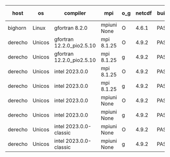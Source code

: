 

| host     | os       | compiler                              | mpi                      | o_g        | netcdf        | build       | u_pass          | u_fail          | s_pass            | s_fail            | e_pass             | e_fail             | nuopc_pass       | nuopc_fail       | artifacts link          |
|----------|----------|---------------------------------------|--------------------------|------------|---------------|-------------|-----------------|-----------------|-------------------|-------------------|--------------------|--------------------|------------------|------------------|-------------------------|
| bighorn | Linux | gfortran 8.2.0 | mpiuni None  | O | 4.6.1  | PASS | 12424 | 0 | 8 | 0 | 44 | 0 | None | None | <a href="https://github.com/esmf-org/esmf-test-artifacts/tree/1d583ece17ff4974343effeff4b4ef890e04fced/fix_iso_c_binding/gfortran/8.2.0/O/mpiuni/None" target="_blank">1d583ec</a> | 
| derecho | Unicos | gfortran 12.2.0_pio2.5.10 | mpi 8.1.25  | O | 4.9.2  | PASS | None | None | None | None | None | None | None | None | <a href="https://github.com/esmf-org/esmf-test-artifacts/tree/3a6915ac4597e635e6fbc81eb774461471af9c0c/fix_iso_c_binding/gfortran/12.2.0_pio2.5.10/O/mpi/8.1.25" target="_blank">3a6915a</a> | 
| derecho | Unicos | gfortran 12.2.0_pio2.5.10 | mpi 8.1.25  | g | 4.9.2  | PASS | None | None | None | None | None | None | None | None | <a href="https://github.com/esmf-org/esmf-test-artifacts/tree/d38e3022c40c8eb1412c3dc0298d9e75851e28f9/fix_iso_c_binding/gfortran/12.2.0_pio2.5.10/g/mpi/8.1.25" target="_blank">d38e302</a> | 
| derecho | Unicos | intel 2023.0.0 | mpi 8.1.25  | O | 4.9.2  | PASS | None | None | None | None | None | None | None | None | <a href="https://github.com/esmf-org/esmf-test-artifacts/tree/c7b203d6bfb3110040f79536dc3d65621a5a8ca3/fix_iso_c_binding/intel/2023.0.0/O/mpi/8.1.25" target="_blank">c7b203d</a> | 
| derecho | Unicos | intel 2023.0.0 | mpi 8.1.25  | g | 4.9.2  | PASS | None | None | None | None | None | None | None | None | <a href="https://github.com/esmf-org/esmf-test-artifacts/tree/5427581176a4c02213c1799e51d7011c0b0b6e4e/fix_iso_c_binding/intel/2023.0.0/g/mpi/8.1.25" target="_blank">5427581</a> | 
| derecho | Unicos | intel 2023.0.0 | mpiuni None  | O | 4.9.2  | PASS | 12424 | 0 | 8 | 0 | 44 | 0 | None | None | <a href="https://github.com/esmf-org/esmf-test-artifacts/tree/135b21fc86c23b0d8e7ce1c5669cf10cfa92bec7/fix_iso_c_binding/intel/2023.0.0/O/mpiuni/None" target="_blank">135b21f</a> | 
| derecho | Unicos | intel 2023.0.0 | mpiuni None  | g | 4.9.2  | PASS | None | None | None | None | None | None | None | None | <a href="https://github.com/esmf-org/esmf-test-artifacts/tree/0b3e57bd07b60aac6f4883b1bbb54efa7ed9fdb6/fix_iso_c_binding/intel/2023.0.0/g/mpiuni/None" target="_blank">0b3e57b</a> | 
| derecho | Unicos | intel 2023.0.0-classic | mpiuni None  | O | 4.9.2  | PASS | None | None | None | None | None | None | None | None | <a href="https://github.com/esmf-org/esmf-test-artifacts/tree/87de59cabc7a425b7329dca4f961f67a77170c1f/fix_iso_c_binding/intel/2023.0.0-classic/O/mpiuni/None" target="_blank">87de59c</a> | 
| derecho | Unicos | intel 2023.0.0-classic | mpiuni None  | g | 4.9.2  | PASS | None | None | None | None | None | None | None | None | <a href="https://github.com/esmf-org/esmf-test-artifacts/tree/52285043907694d3c710e3185290150ec94e23b8/fix_iso_c_binding/intel/2023.0.0-classic/g/mpiuni/None" target="_blank">5228504</a> | 
